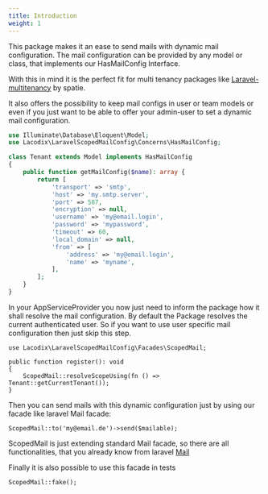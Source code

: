 ```yaml
---
title: Introduction
weight: 1
---
```


This package makes it an ease to send mails with dynamic mail configuration. The mail configuration 
can be provided by any model or class, that implements our HasMailConfig Interface.

With this in mind it is the perfect fit for multi tenancy packages like 
[Laravel-multitenancy](https://github.com/spatie/laravel-multitenancy) by spatie.

It also offers the possibility to keep mail configs in user or team models or even if you just want to be able
to offer your admin-user to set a dynamic mail configuration.

```php
use Illuminate\Database\Eloquent\Model;
use Lacodix\LaravelScopedMailConfig\Concerns\HasMailConfig;

class Tenant extends Model implements HasMailConfig
{
    public function getMailConfig($name): array {
        return [
            'transport' => 'smtp',
            'host' => 'my.smtp.server',
            'port' => 587,
            'encryption' => null,
            'username' => 'my@email.login',
            'password' => 'mypassword',
            'timeout' => 60,
            'local_domain' => null,
            'from' => [
                'address' => 'my@email.login',
                'name' => 'myname',
            ],
        ];
    }
}
```

In your AppServiceProvider you now just need to inform the package how it shall resolve the mail configuration.
By default the Package resolves the current authenticated user. So if you want to use user specific mail configuration
then just skip this step.

```
use Lacodix\LaravelScopedMailConfig\Facades\ScopedMail;

public function register(): void
{
    ScopedMail::resolveScopeUsing(fn () => Tenant::getCurrentTenant());
}
```

Then you can send mails with this dynamic configuration just by using our facade like laravel Mail facade:
```
ScopedMail::to('my@email.de')->send($mailable);
```
ScopedMail is just extending standard Mail facade, so there are all functionalities, that you already know from 
laravel [Mail](https://laravel.com/docs/mail)

Finally it is also possible to use this facade in tests
```
ScopedMail::fake();
```

